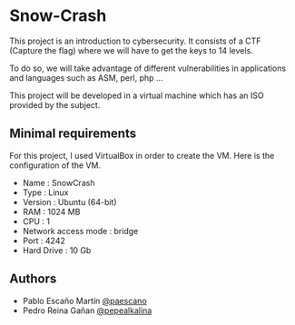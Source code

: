 # Snow-Crash

This project is an introduction to cybersecurity. It consists of a CTF (Capture the flag) where we will have to get the keys to 14 levels.

To do so, we will take advantage of different vulnerabilities in applications and languages such as ASM, perl, php ...

This project will be developed in a virtual machine which has an ISO provided by the subject.

## Minimal requirements

For this project, I used VirtualBox in order to create the VM. Here is the configuration of the VM.  
- Name : SnowCrash
- Type : Linux
- Version : Ubuntu (64-bit)
- RAM : 1024 MB
- CPU : 1
- Network access mode : bridge
- Port : 4242
- Hard Drive : 10 Gb

## Authors

- Pablo Escaño Martín [@paescano](https://github.com/Pescano)
- Pedro Reina Gañan [@pepealkalina](https://github.com/pepealkalina)

